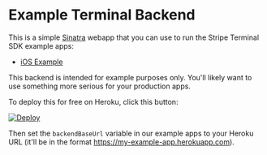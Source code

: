 # Example Terminal Backend

This is a simple [Sinatra](http://www.sinatrarb.com/) webapp that you can use to run the Stripe Terminal SDK example apps:
- [iOS Example](https://github.com/stripe/stripe-terminal-ios)

This backend is intended for example purposes only. You'll likely want to use something more serious for your production apps.

To deploy this for free on Heroku, click this button:

[![Deploy](https://www.herokucdn.com/deploy/button.png)](https://heroku.com/deploy)

Then set the `backendBaseUrl` variable in our example apps to your Heroku URL (it'll be in the format https://my-example-app.herokuapp.com).
